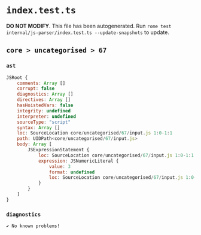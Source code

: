 # `index.test.ts`

**DO NOT MODIFY**. This file has been autogenerated. Run `rome test internal/js-parser/index.test.ts --update-snapshots` to update.

## `core > uncategorised > 67`

### `ast`

```javascript
JSRoot {
	comments: Array []
	corrupt: false
	diagnostics: Array []
	directives: Array []
	hasHoistedVars: false
	integrity: undefined
	interpreter: undefined
	sourceType: "script"
	syntax: Array []
	loc: SourceLocation core/uncategorised/67/input.js 1:0-1:1
	path: UIDPath<core/uncategorised/67/input.js>
	body: Array [
		JSExpressionStatement {
			loc: SourceLocation core/uncategorised/67/input.js 1:0-1:1
			expression: JSNumericLiteral {
				value: 3
				format: undefined
				loc: SourceLocation core/uncategorised/67/input.js 1:0-1:1
			}
		}
	]
}
```

### `diagnostics`

```
✔ No known problems!

```
